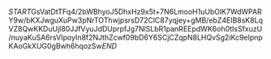 $START$GsVatDtTFq4/2bWBhyoJ5DhxHz9x5t+7N6LmooH1uUbOlK7WdWPARY9w/bKXJwguXuPw3pNrTOThwjpsrsD72ClC87yqjey+gMB/ebZ4EIB8sK8LqVZ8QwKKDuUjl80JJfVyuJdDUprpfJg7NlSLbR1panREEpdWK6oh0tIsSfxuzU/nuyaKuSA6rsVIpoyIn8f2NJthZcwf09bD6Y6SCjCZqpN8LHQvSg2iKc9eIpnpKAoGkXUG0gBwh6hqozSw$END$